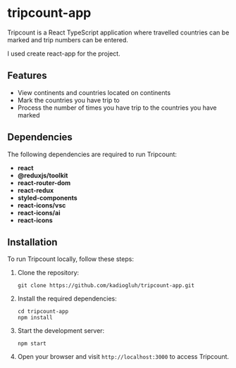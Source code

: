 # tripcount-app

Tripcount is a React TypeScript application where travelled countries can be marked and trip numbers can be entered.

I used create react-app for the project.

## Features

- View continents and countries located on continents
- Mark the countries you have trip to
- Process the number of times you have trip to the countries you have marked

## Dependencies

The following dependencies are required to run Tripcount:

- **react**
- **@reduxjs/toolkit**
- **react-router-dom**
- **react-redux**
- **styled-components**
- **react-icons/vsc**
- **react-icons/ai**
- **react-icons**

## Installation

To run Tripcount locally, follow these steps:

1. Clone the repository:

   ```
   git clone https://github.com/kadiogluh/tripcount-app.git
   ```

2. Install the required dependencies:

   ```
   cd tripcount-app
   npm install
   ```

3. Start the development server:

   ```
   npm start
   ```

4. Open your browser and visit `http://localhost:3000` to access Tripcount.
